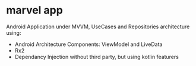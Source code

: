 # marvel app

Android Application under MVVM, UseCases and Repositories architecture using:
* Android Architecture Components: ViewModel and LiveData
* Rx2
* Dependancy Injection without third party, but using kotlin featurers




